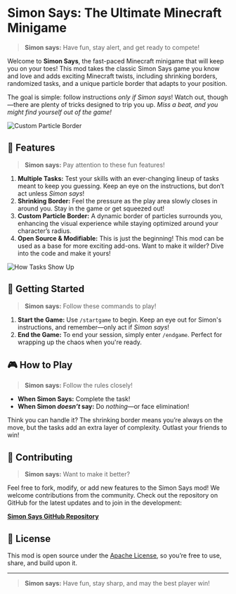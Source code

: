 # Simon Says: The Ultimate Minecraft Minigame

> **Simon says:** Have fun, stay alert, and get ready to compete!

Welcome to **Simon Says**, the fast-paced Minecraft minigame that will keep you on your toes! This mod takes the classic Simon Says game you know and love and adds exciting Minecraft twists, including shrinking borders, randomized tasks, and a unique particle border that adapts to your position.

The goal is simple: follow instructions *only if Simon says*! Watch out, though—there are plenty of tricks designed to trip you up. *Miss a beat, and you might find yourself out of the game!*

![Custom Particle Border](https://cdn.modrinth.com/data/cached_images/0394f6cd97188b8b7b39951b01a666c94c5938b2.png)

## 🌟 Features

> **Simon says:** Pay attention to these fun features!

1. **Multiple Tasks:** Test your skills with an ever-changing lineup of tasks meant to keep you guessing. Keep an eye on the instructions, but don’t act unless *Simon says*!
2. **Shrinking Border:** Feel the pressure as the play area slowly closes in around you. Stay in the game or get squeezed out!
3. **Custom Particle Border:** A dynamic border of particles surrounds you, enhancing the visual experience while staying optimized around your character’s radius.
4. **Open Source & Modifiable:** This is just the beginning! This mod can be used as a base for more exciting add-ons. Want to make it wilder? Dive into the code and make it yours!

![How Tasks Show Up](https://cdn.modrinth.com/data/cached_images/a26868dd8aea36b1477f89c470015627e2eaeb7a.png)

## 🚀 Getting Started

> **Simon says:** Follow these commands to play!

1. **Start the Game:** Use `/startgame` to begin. Keep an eye out for Simon's instructions, and remember—only act if *Simon says*!
2. **End the Game:** To end your session, simply enter `/endgame`. Perfect for wrapping up the chaos when you're ready.

## 🎮 How to Play

> **Simon says:** Follow the rules closely!

- **When Simon Says:** Complete the task!
- **When Simon *doesn’t* say:** Do *nothing*—or face elimination!

Think you can handle it? The shrinking border means you’re always on the move, but the tasks add an extra layer of complexity. Outlast your friends to win!

## 📂 Contributing

> **Simon says:** Want to make it better?

Feel free to fork, modify, or add new features to the Simon Says mod! We welcome contributions from the community. Check out the repository on GitHub for the latest updates and to join in the development:

[**Simon Says GitHub Repository**](https://github.com/iambodha/Simon-Says)

## 📝 License

This mod is open source under the [Apache License](LICENSE), so you’re free to use, share, and build upon it.

---

> **Simon says:** Have fun, stay sharp, and may the best player win!